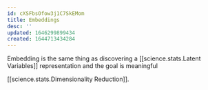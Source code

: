 ```yaml
---
id: cXSFbsOfow3j1C7SkEMom
title: Embeddings
desc: ''
updated: 1646299899434
created: 1644713434284
---
```



Embedding is the same thing as discovering a [[science.stats.Latent Variables]] representation and the goal is meaningful

[[science.stats.Dimensionality Reduction]].
